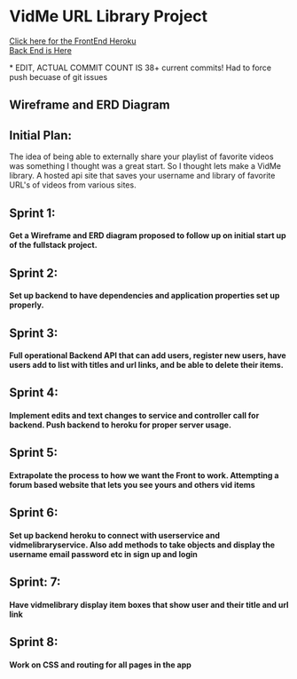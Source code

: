 <h1>VidMe URL Library Project</h1>
<a href= "https://vid-me-app.herokuapp.com/"> Click here for the FrontEnd Heroku</a>
<br>
<a href="https://frozen-island-43179.herokuapp.com/">Back End is Here</a>
<p>* EDIT, ACTUAL COMMIT COUNT IS 38+ current commits! Had to force push becuase of git issues</p>

<h2>Wireframe and ERD Diagram</h2>

<h2>Initial Plan:</h2>
<p>The idea of being able to externally share your playlist of favorite videos was something I thought was a great start.
So I thought lets make a VidMe library. A hosted api site that saves your username and library of favorite URL's of videos from various sites.</p>

<h2>Sprint 1:</h2>
<h4>Get a Wireframe and ERD diagram proposed to follow up on initial start up of the fullstack project.</h4>

<h2>Sprint 2:</h2>
<h4>Set up backend to have dependencies and application properties set up properly.</h4>

<h2>Sprint 3:</h2>
<h4>Full operational Backend API that can add users, register new users, have users add to list with titles and url links, and be able to delete their items.</h4>

<h2>Sprint 4:</h2>
<h4>Implement edits and text changes to service and controller call for backend. Push backend to heroku for proper server usage.</h4>

<h2>Sprint 5:</h2>
<h4>Extrapolate the process to how we want the Front to work. Attempting a forum based website that lets you see yours and others vid items</h4>

<h2>Sprint 6:</h2>
<h4>Set up backend heroku to connect with userservice and vidmelibraryservice. Also add methods to take objects and display the username email password etc in sign up and login</h4>

<h2>Sprint: 7:</h2>
<h4>Have vidmelibrary display item boxes that show user and their title and url link</h4>

<h2>Sprint 8:</h2>
<h4>Work on CSS and routing for all pages in the app</h4>
